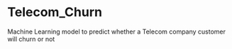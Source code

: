 # Telecom_Churn
Machine Learning model to predict whether a Telecom company customer will churn or not
